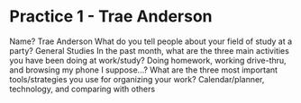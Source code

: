 # Practice 1 - Trae Anderson
Name?
Trae Anderson
What do you tell people about your field of study at a party?
General Studies
In the past month, what are the three main activities you have been doing at work/study?
Doing homework, working drive-thru, and browsing my phone I suppose...?
What are the three most important tools/strategies you use for organizing your work?
Calendar/planner, technology, and comparing with others
